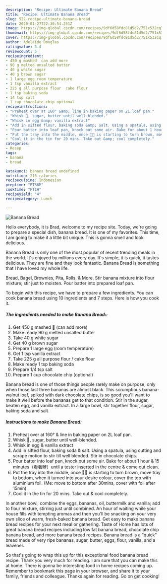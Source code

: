 ```yaml
---
description: "Recipe: Ultimate Banana Bread"
title: "Recipe: Ultimate Banana Bread"
slug: 522-recipe-ultimate-banana-bread
date: 2020-01-27T22:30:54.251Z
image: https://img-global.cpcdn.com/recipes/9df6d58fdc81d5d2/751x532cq70/banana-bread-recipe-main-photo.jpg
thumbnail: https://img-global.cpcdn.com/recipes/9df6d58fdc81d5d2/751x532cq70/banana-bread-recipe-main-photo.jpg
cover: https://img-global.cpcdn.com/recipes/9df6d58fdc81d5d2/751x532cq70/banana-bread-recipe-main-photo.jpg
author: Adelaide Douglas
ratingvalue: 3.4
reviewcount: 5
recipeingredient:
- 450 g mashed  can add more
- 90 g melted unsalted butter
- 40 g white sugar
- 40 g brown sugar
- 1 large egg room temperature
- 1 tsp vanilla extract
- 225 g all purpose flour  cake flour
- 1 tsp baking soda
- 14 tsp salt
- 1 cup chocolate chip optional
recipeinstructions:
- "Preheat over at 160° &amp; line in baking paper on 2L loaf pan."
- "Whisk 🍌, sugar, butter until well-blended."
- "Whisk in egg &amp; vanilla extract"
- "Add in sifted flour, baking soda &amp; salt. Using a spatula, using cutting and scrape motion to stir till well blended. Stir in chocolate chips."
- "Pour batter into loaf pan, knock out some air. Bake for about 1 hour &amp; 15 minutes（看著辦）until a tester inserted in the centre &amp; come out clean."
- "Put the tray into the middle, once 🍌🍞 is starting to turn brown, move tray to bottom, when it turned into your desire colour, cover the top with aluminium foil. (Me: move to bottom after 30mins, cover with foil after 15min)"
- "Cool it in the tin for 20 mins. Take out &amp; cool completely."
categories:
- Resep
tags:
- banana
- bread

katakunci: banana bread undefined
nutrition: 215 calories
recipecuisine: Indonesian
preptime: "PT36M"
cooktime: "PT1H"
recipeyield: "4"
recipecategory: Lunch

---
```



![Banana Bread](https://img-global.cpcdn.com/recipes/9df6d58fdc81d5d2/751x532cq70/banana-bread-recipe-main-photo.jpg)

Hello everybody, it is Brad, welcome to my recipe site. Today, we're going to prepare a special dish, banana bread. It is one of my favorites. This time, I am going to make it a little bit unique. This is gonna smell and look delicious.

Banana Bread is only one of the most popular of recent trending meals in the world. It's enjoyed by millions every day. It's simple, it is quick, it tastes delicious. They are fine and they look fantastic. Banana Bread is something that I have loved my whole life.

Bread, Bagel, Brownies, Pita, Rolls, &amp; More. Stir banana mixture into flour mixture; stir just to moisten. Pour batter into prepared loaf pan.


To begin with this recipe, we have to prepare a few ingredients. You can cook banana bread using 10 ingredients and 7 steps. Here is how you cook it.

##### The ingredients needed to make Banana Bread::

1. Get 450 g mashed 🍌 (can add more)
1. Make ready 90 g melted unsalted butter
1. Take 40 g white sugar
1. Get 40 g brown sugar
1. Prepare 1 large egg (room temperature)
1. Get 1 tsp vanilla extract
1. Take 225 g all purpose flour / cake flour
1. Make ready 1 tsp baking soda
1. Prepare 1/4 tsp salt
1. Prepare 1 cup chocolate chip (optional)


Banana bread is one of those things people rarely make on purpose, only when those last three bananas are almost black. This scrumptious banana-walnut loaf, spiked with dark chocolate chips, is so good you&#39;ll want to make it well before the bananas get to that condition. Stir in the sugar, beaten egg, and vanilla extract. In a large bowl, stir together flour, sugar, baking soda and salt. 

##### Instructions to make Banana Bread:

1. Preheat over at 160° &amp; line in baking paper on 2L loaf pan.
1. Whisk 🍌, sugar, butter until well-blended.
1. Whisk in egg &amp; vanilla extract
1. Add in sifted flour, baking soda &amp; salt. Using a spatula, using cutting and scrape motion to stir till well blended. Stir in chocolate chips.
1. Pour batter into loaf pan, knock out some air. Bake for about 1 hour &amp; 15 minutes（看著辦）until a tester inserted in the centre &amp; come out clean.
1. Put the tray into the middle, once 🍌🍞 is starting to turn brown, move tray to bottom, when it turned into your desire colour, cover the top with aluminium foil. (Me: move to bottom after 30mins, cover with foil after 15min)
1. Cool it in the tin for 20 mins. Take out &amp; cool completely.


In another bowl, combine the eggs, bananas, oil, buttermilk and vanilla; add to flour mixture, stirring just until combined. An hour of waiting while your house fills with tempting aromas and then you&#39;ll be snacking on your very own slice of warm, fresh-baked banana bread. Get easy to make banana bread recipes for your next meal or gathering. Taste of Home has lots of great banana bread recipes including low fat banana bread, chocolate chip banana bread, and more banana bread recipes. Banana bread is a &#34;quick&#34; bread made of very ripe bananas, sugar, butter, eggs, flour, vanilla, and a leavener. 

So that's going to wrap this up for this exceptional food banana bread recipe. Thank you very much for reading. I am sure that you can make this at home. There is gonna be interesting food in home recipes coming up. Remember to bookmark this page in your browser, and share it to your family, friends and colleague. Thanks again for reading. Go on get cooking!
